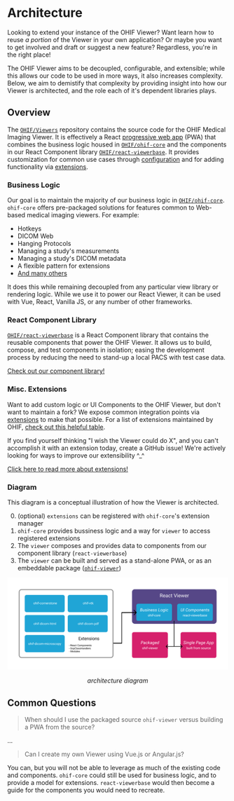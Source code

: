 # Architecture

Looking to extend your instance of the OHIF Viewer? Want learn how to reuse _a portion_ of the Viewer in your own application? Or maybe you want to get involved and draft or suggest a new feature? Regardless, you're in the right place!

The OHIF Viewer aims to be decoupled, configurable, and extensible; while this allows our code to be used in more ways, it also increases complexity. Below, we aim to demistify that complexity by providing insight into how our Viewer is architected, and the role each of it's dependent libraries plays.

## Overview

The [`OHIF/Viewers`](https://github.com/OHIF/Viewers/tree/react) repository contains the source code for the OHIF Medical Imaging Viewer. It is effectively a React [progressive web app](https://developers.google.com/web/progressive-web-apps/) (PWA) that combines the business logic housed in [`OHIF/ohif-core`](https://github.com/OHIF/ohif-core) and the components in our React Component library [`OHIF/react-viewerbase`](https://github.com/OHIF/react-viewerbase). It provides customization for common use cases through [configuration](../essentials/configuration.md) and for adding functionality via [extensions](./extensions.md).


### Business Logic

Our goal is to maintain the majority of our business logic in [`OHIF/ohif-core`](https://github.com/OHIF/ohif-core). `ohif-core` offers pre-packaged solutions for features common to Web-based medical imaging viewers. For example:

- Hotkeys
- DICOM Web
- Hanging Protocols
- Managing a study's measurements
- Managing a study's DICOM metadata
- A flexible pattern for extensions
- [And many others](https://github.com/OHIF/ohif-core/blob/master/src/index.js#L49-L69)

It does this while remaining decoupled from any particular view library or
rendering logic. While we use it to power our React Viewer, it can be used with Vue, React, Vanilla JS, or any number of other frameworks.


### React Component Library

[`OHIF/react-viewerbase`](https://github.com/OHIF/react-viewerbase) is a React Component library that contains the reusable components that power the OHIF Viewer. It allows us to build, compose, and test components in isolation; easing the development process by reducing the need to stand-up a local PACS with test case data.

[Check out our component library!](https://react.ohif.org/)


### Misc. Extensions

Want to add custom logic or UI Components to the OHIF Viewer, but don't want to maintain a fork? We expose common integration points via [extensions](./extensions.md) to make that possible. For a list of extensions maintained by OHIF, [check out this helpful table](./extensions.html#ohif-maintained-extensions).


If you find yourself thinking "I wish the Viewer could do X", and you can't accomplish it with an extension today, create a GitHub issue! We're actively looking for ways to improve our extensibility ^_^

[Click here to read more about extensions!](./extensions.md)

### Diagram

This diagram is a conceptual illustration of how the Viewer is architected. 

0. (optional) `extensions` can be registered with `ohif-core`'s extension manager
1. `ohif-core` provides bussiness logic and a way for `viewer` to access registered extensions
2. The `viewer` composes and provides data to components from our component library (`react-viewerbase`)
3. The `viewer` can be built and served as a stand-alone PWA, or as an embeddable package ([`ohif-viewer`](https://www.npmjs.com/package/ohif-viewer))

![Architecture Diagram](../assets/img/architecture-diagram.png)

<center><i>architecture diagram</i></center>

## Common Questions

> When should I use the packaged source `ohif-viewer` versus building a PWA from the source?

...

> Can I create my own Viewer using Vue.js or Angular.js?

You can, but you will not be able to leverage as much of the existing code and components. `ohif-core` could still be used for business logic, and to provide a model for extensions. `react-viewerbase` would then become a guide for the components you would need to recreate.